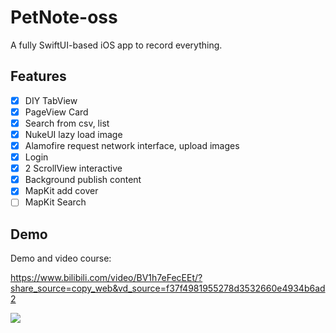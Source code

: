 # PetNote-oss
A fully SwiftUI-based iOS app to record everything.

## Features
- [x] DIY TabView
- [x] PageView Card
- [x] Search from csv, list 
- [x] NukeUI lazy load image
- [x] Alamofire request network interface, upload images
- [x] Login
- [x] 2 ScrollView  interactive
- [x] Background publish content
- [x] MapKit add cover
- [ ] MapKit Search 

## Demo
Demo and video course:

https://www.bilibili.com/video/BV1h7eFecEEt/?share_source=copy_web&vd_source=f37f4981955278d3532660e4934b6ad2

[![](https://mymx2-oss.oss-cn-shanghai.aliyuncs.com/doc/img-aichongshe-oss-demo.jpg)](https://www.bilibili.com/video/BV1h7eFecEEt/?share_source=copy_web&vd_source=f37f4981955278d3532660e4934b6ad2)
